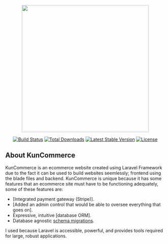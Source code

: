 <p align="center"><a href="https://laravel.com" target="_blank"><img src="https://raw.githubusercontent.com/laravel/art/master/logo-lockup/5%20SVG/2%20CMYK/1%20Full%20Color/laravel-logolockup-cmyk-red.svg" width="400"></a></p>

<p align="center">
<a href="https://travis-ci.org/laravel/framework"><img src="https://travis-ci.org/laravel/framework.svg" alt="Build Status"></a>
<a href="https://packagist.org/packages/laravel/framework"><img src="https://img.shields.io/packagist/dt/laravel/framework" alt="Total Downloads"></a>
<a href="https://packagist.org/packages/laravel/framework"><img src="https://img.shields.io/packagist/v/laravel/framework" alt="Latest Stable Version"></a>
<a href="https://packagist.org/packages/laravel/framework"><img src="https://img.shields.io/packagist/l/laravel/framework" alt="License"></a>
</p>

## About KunCommerce

KunCommerce is an ecommerce website created using Laravel Framework due to the fact it can be used to build websites seemlessly; frontend using the blade files and backend. 
KunCommerce is unique because it has some features that an ecommerce site must have to be functioning adequately, some of these features are:

- [Integrated payment gateway (Stripe)].
- [Added an admin control that would be able to oversee everything that goes on].
- Expressive, intuitive [database ORM].
- Database agnostic [schema migrations](https://laravel.com/docs/migrations).

I used because Laravel is accessible, powerful, and provides tools required for large, robust applications.



